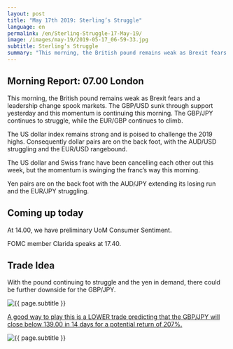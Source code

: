 ```yaml
---
layout: post
title: "May 17th 2019: Sterling’s Struggle"
language: en
permalink: /en/Sterling-Struggle-17-May-19/
image: /images/may-19/2019-05-17_06-59-33.jpg
subtitle: Sterling’s Struggle
summary: "This morning, the British pound remains weak as Brexit fears and a leadership change spook markets. The GBP/USD sunk through support yesterday and this momentum is continuing this morning. The GBP/JPY continues to struggle, while the EUR/GBP continues to climb"
---
```

## Morning Report: 07.00 London

This morning, the British pound remains weak as Brexit fears and a leadership change spook markets. The GBP/USD sunk through support yesterday and this momentum is continuing this morning. The GBP/JPY continues to struggle, while the EUR/GBP continues to climb. 

The US dollar index remains strong and is poised to challenge the 2019 highs. Consequently dollar pairs are on the back foot, with the AUD/USD struggling and the EUR/USD rangebound. 

The US dollar and Swiss franc have been cancelling each other out this week, but the momentum is swinging the franc’s way this morning. 

Yen pairs are on the back foot with the AUD/JPY extending its losing run and the EUR/JPY struggling. 

## Coming up today	

At 14.00, we have preliminary UoM Consumer Sentiment. 

FOMC member Clarida speaks at 17.40. 

## Trade Idea

With the pound continuing to struggle and the yen in demand, there could be further downside for the GBP/JPY.

<img class="post-image" src="{{ site.url }}/images/may-19/2019-05-17_06-59-33.jpg" alt="{{ page.subtitle }}" title="{{ page.subtitle }}">

<a href="%LINK%%?currency=GBP&market=forex&underlying=frxGBPJPY&formname=higherlower&duration_amount=14&duration_units=d&amount=10&amount_type=stake&expiry_type=duration&barrier=139.00" target="_blank" rel="noopener noreferrer nofollow">A good way to play this is a LOWER trade predicting that the GBP/JPY will close below 139.00 in 14 days for a potential return of 207%.</a>

<img class="post-image" src="{{ site.url }}/images/may-19/2019-05-17_07-02-31.jpg" alt="{{ page.subtitle }}" title="{{ page.subtitle }}">